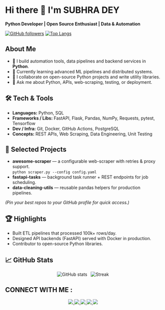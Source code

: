# Hi there 👋 I'm SUBHRA DEY
**Python Developer | Open Source Enthusiast | Data & Automation**

[![GitHub followers](https://img.shields.io/github/followers/Subhra_Dey?label=Follow&style=social)](https://github.com/Subhra_Dey)
[![Top Langs](https://github-readme-stats.vercel.app/api/top-langs/?username=Subhra_Dey&layout=compact)](https://github.com/Subhra_Dey)

## About Me
- 🔭 I build automation tools, data pipelines and backend services in **Python**.
- 🌱 Currently learning advanced ML pipelines and distributed systems.
- 👯 I collaborate on open-source Python projects and write utility libraries.
- 💬 Ask me about Python, APIs, web-scraping, testing, or deployment.

## 🛠️ Tech & Tools
- **Languages:** Python, SQL
- **Frameworks / Libs:** FastAPI, Flask, Pandas, NumPy, Requests, pytest, Tensorflow
- **Dev / Infra:** Git, Docker, GitHub Actions, PostgreSQL
- **Concepts:** REST APIs, Web Scraping, Data Engineering, Unit Testing

## 📂 Selected Projects
- **awesome-scraper** — a configurable web-scraper with retries & proxy support.  
  `python scraper.py --config config.yaml`
- **fastapi-tasks** — background task runner + REST endpoints for job scheduling.
- **data-cleaning-utils** — reusable pandas helpers for production pipelines.

*(Pin your best repos to your GitHub profile for quick access.)*

## 🏆 Highlights
- Built ETL pipelines that processed 100k+ rows/day.
- Designed API backends (FastAPI) served with Docker in production.
- Contributor to open-source Python libraries.

## 📈 GitHub Stats
<!-- Put these cards in your README; replace YOUR_USERNAME -->
<p align="center">
  <img src="https://github-readme-stats.vercel.app/api?username=YOUR_USERNAME&show_icons=true&theme=radical" alt="GitHub stats" />
  &nbsp;
  <img src="https://github-readme-streak-stats.herokuapp.com/?user=YOUR_USERNAME&theme=radical" alt="Streak" />
</p>

<div align="center"> 
<h2 align="left">CONNECT WITH ME :</h2>
  <a href="https://www.linkedin.com/in/subhra-dey-3a12ab342/" target="_blank">
    <img src="https://img.shields.io/badge/LinkedIn-0077B5?style=for-the-badge&logo=linkedin&logoColor=white" target="_blank" />
  </a>
  <a href="mailto:subhra2732003@gmail.com">
    <img src="https://img.shields.io/badge/Gmail-333333?style=for-the-badge&logo=gmail&logoColor=red" />
  </a>
  <a href="https://x.com/SubhraDey2024"  target="_blank">
        <img src="https://img.shields.io/badge/Twitter-59B2F4?style=for-the-badge&logo=x&logoColor=ffffff" target="_blank">
  </a>
  <a href="https://www.instagram.com/subhra591/"  target="_blank">
      <img src="https://img.shields.io/badge/Instagram-dc2743?style=for-the-badge&logo=instagram&logoColor=ffffff ">
  </a>
  <a href="https://www.facebook.com/subhra.dey.98284" target="_blank">
      <img src="https://img.shields.io/badge/Facebook-0000ff?style=for-the-badge&logo=facebook&logoColor=ffffff" >
  </a>
</div>

